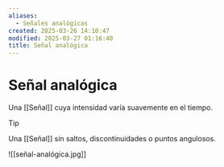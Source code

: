 ```yaml
---
aliases:
  - Señales analógicas
created: 2025-03-26 14:10:47
modified: 2025-03-27 01:16:40
title: Señal analógica
---
```


# Señal analógica

Una [[Señal]] cuya intensidad varía suavemente en el tiempo.

> [!tip]
> Una [[Señal]] sin saltos, discontinuidades o puntos angulosos.

![[señal-analógica.jpg]]
